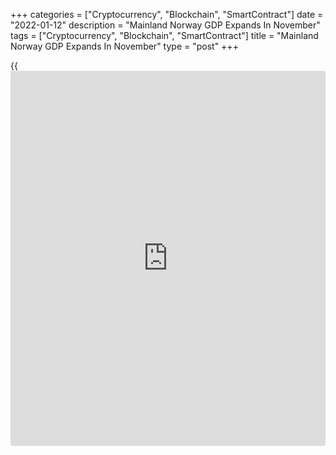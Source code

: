 +++
categories = ["Cryptocurrency", "Blockchain", "SmartContract"]
date = "2022-01-12"
description = "Mainland Norway GDP Expands In November"
tags = ["Cryptocurrency", "Blockchain", "SmartContract"]
title = "Mainland Norway GDP Expands In November"
type = "post"
+++

{{<iframe id="large-banner" src="https://www.bounty.group/#slide=4.0" width="100%" height="600" scrolling="no" style="border: 0px solid rgb(216, 221, 230); border-radius: 3px;">}}

Mainland Norway expanded in November mainly due to an increase in
fishing and aquaculture, Statistics Norway reported Wednesday.

Gross domestic product grew 0.7 percent in November, after staying flat
in October.

Industries such as fishing, aquaculture and the production of
electricity tend to fluctuate on a monthly basis. When excluding these
industries, mainland GDP grew 0.3 percent in November.

The economic growth continued through the autumn, said Pål Sletten, head
of the National Accounts at Statistics Norway.

Despite increased infection rates in October, there were few
restrictions in place in November. The effects of tighter restrictions
may be more visible in December, Sletten added.

Activity in manufacturing and mining dropped 1 percent in November,
while service industries grew 0.1 percent.

Total GDP for Norway, including petroleum activities and ocean
transport, fell 0.3 percent in November, following a 0.8 percent drop in
October. Oil and gas extraction declined 5.9 percent due to technical
difficulties.

For comments and feedback [contact](https://www.playgroundfx.com/contact/): editorial@rtt[news](https://www.letsplayfx.com/blog/forex-news-website/).com

[Economic News][1]

 **What parts of the world are seeing the best (and worst) economic
performances lately? Click[here][2] to check out our [Econ Scorecard][2]
and find out! See up-to-the-moment [ranking](https://www.playgroundfx.com/blog/crypto-exchange-ranking/)s for the best and worst
performers in [GDP][3], [unemployment rate][4], [inflation][5] and much
more.**

   1. www.rtt[news](https://www.letsplayfx.com/blog/forex-news-website/).com/Content/EconomicNews.aspx
   2. www.rtt[news](https://www.letsplayfx.com/blog/forex-news-website/).com/economic-scorecard/world-rank/industrial-production/highest-performance.aspx
   3. www.rtt[news](https://www.letsplayfx.com/blog/forex-news-website/).com/economic-scorecard/world-rank/GDP/highest-performance.aspx
   4. www.rtt[news](https://www.letsplayfx.com/blog/forex-news-website/).com/economic-scorecard/world-rank/unemployment-rate/lowest-performance.aspx
   5. www.rtt[news](https://www.letsplayfx.com/blog/forex-news-website/).com/economic-scorecard/world-rank/CPI/highest-performance.aspx